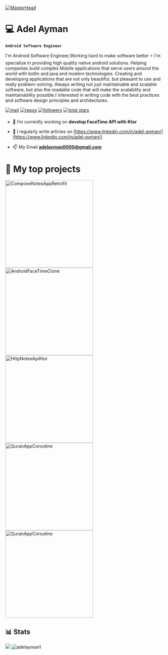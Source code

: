 
[![MasterHead](https://1.bp.blogspot.com/-7A4WynwLsMw/XbBpCXG8fHI/AAAAAAAAMt4/uOa1bpLskYgrwGbllhSu2SDj_Mig8SXJQCLcBGAsYHQ/s1600/2000_600px.gif)](https://github.com/adelayman1)
# :computer: Adel Ayman

**`Android Software Engineer`**

I'm Android Software Engineer,Working hard to make software better ⚡ I'm specialize in providing high quality native android solutions. Helping companies build complex Mobile applications that serve users around the world with kotlin and java and modern technologies. Creating and developing applications that are not only beautiful, but pleasant to use and really problem-solving. Always writing not just maintainable and scalable software, but also the readable code that will make the scalability and maintainability possible.I interested in writing code with the best practices and software design principles and architectures.

<p align="left">
      <a href="mailto:adelayman0000@gmail.com">
         <img alt="mail" title="message me" src="https://custom-icon-badges.demolab.com/badge/-adelayman0000@gmail.com-red?style=for-the-badge&logo=mention&logoColor=white"/></a> 
      <a href="https://github.com/adelayman1?tab=repositories">
         <img alt="repos" title="All repos" src="https://custom-icon-badges.demolab.com/badge/-My%20Repos-yellow?style=for-the-badge&logoColor=white&logo=repo"/></a> 
      <a href="https://github.com/adelayman1?tab=followers">
         <img alt="followers" title="Follow me on Github" src="https://custom-icon-badges.demolab.com/github/followers/adelayman1?color=236ad3&labelColor=1155ba&style=for-the-badge&logo=person-add&label=Follow&logoColor=white"/></a>
      <a href="https://github.com/adelayman1?tab=repositories&sort=stargazers">
         <img alt="total stars" title="Total stars on GitHub" src="https://custom-icon-badges.demolab.com/github/stars/adelayman1?color=55960c&style=for-the-badge&labelColor=488207&logo=star"/></a>
   </p>
<h4 align="left"></h4>

- 🔭 I’m currently working on **develop FaceTime API with Ktor**

- 📝 I regularly write articles on [https://www.linkedin.com/in/adel-ayman/](https://www.linkedin.com/in/adel-ayman/)

- 📫 My Email **adelayman0000@gmail.com**

# :file_folder: My top projects

<p align="left">
    <a href="https://github.com/adelayman1/ComposeNotesAppKtor-Client"><img width="278" src="https://denvercoder1-github-readme-stats.vercel.app/api/pin/?username=adelayman1&repo=ComposeNotesAppKtor-Client&theme=react&bg_color=073042&title_color=3cdb85&hide_border=true&icon_color=F8D866&show_icons=true" alt="ComposeNotesAppRetrofit"></a>
    <a href="https://github.com/adelayman1/AndroidFaceTimeClone"><img width="278" src="https://denvercoder1-github-readme-stats.vercel.app/api/pin/?username=adelayman1&repo=AndroidFaceTimeClone&theme=react&bg_color=073042&title_color=3cdb85&hide_border=true&icon_color=F8D866&show_icons=true" alt="AndroidFaceTimeClone"></a> 
    <a href="https://github.com/adelayman1/HttpNotesApiKtor"><img width="278" src="https://denvercoder1-github-readme-stats.vercel.app/api/pin/?username=adelayman1&repo=HttpNotesApiKtor&theme=react&bg_color=073042&title_color=3cdb85&hide_border=true&icon_color=F8D866&show_icons=true" alt="HttpNotesApiKtor"></a> 
    <a href="https://github.com/adelayman1/QuranAppCoroutine"><img width="278" src="https://denvercoder1-github-readme-stats.vercel.app/api/pin/?username=adelayman1&repo=QuranAppCoroutine&theme=react&bg_color=073042&title_color=3cdb85&hide_border=true&icon_color=F8D866&show_icons=true" alt="QuranAppCoroutine"></a>
    <a href="https://github.com/adelayman1/HttpFaceTimeCloneAPI"><img width="278" src="https://denvercoder1-github-readme-stats.vercel.app/api/pin/?username=adelayman1&repo=HttpFaceTimeCloneAPI&theme=react&bg_color=073042&title_color=3cdb85&hide_border=true&icon_color=F8D866&show_icons=true" alt="QuranAppCoroutine"></a>
  </p>
  
## 📊 Stats

<p align="left" alt="adelayman1">
<img src="https://github-readme-stats.vercel.app/api?username=adelayman1&show_icons=true&theme=tokyonight" /> 
<img src="https://github-readme-streak-stats.herokuapp.com/?user=adelayman1&theme=tokyonight&hide_border=false" alt="adelayman1" />
</p>
